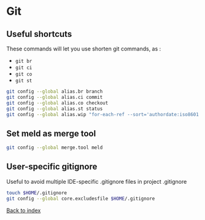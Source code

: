 # Git

## Useful shortcuts

These commands will let you use shorten git commands, as :
*  `git br`
*  `git ci`
*  `git co`
*  `git st`

```bash
git config --global alias.br branch
git config --global alias.ci commit
git config --global alias.co checkout
git config --global alias.st status
git config --global alias.wip "for-each-ref --sort='authordate:iso8601' --format=' %(color:green)%(authordate:relative)%09%(color:white)%(refname:short)' refs/heads"
```

## Set meld as merge tool

```bash
git config --global merge.tool meld
```

## User-specific gitignore

Useful to avoid multiple IDE-specific .gitignore files in project .gitignore

```bash
touch $HOME/.gitignore
git config --global core.excludesfile $HOME/.gitignore
```

[Back to index](../../README.md)
